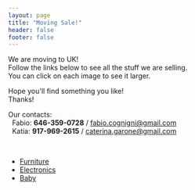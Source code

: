 ```yaml
---
layout: page
title: "Moving Sale!"
header: false
footer: false
---
```


We are moving to UK!<br/>
Follow the links below to see all the stuff we are selling.<br/>
You can click on each image to see it larger.<br/>

Hope you'll find something you like!<br/>
Thanks!

Our contacts:<br/>
&nbsp;&nbsp;Fabio: **646-359-0728** / fabio.cognigni@gmail.com<br/>
&nbsp;&nbsp;Katia: **917-969-2615** / caterina.garone@gmail.com<br/>

<br/>

<ul>
  <li><a href="/sale-house-stuff/furniture">Furniture</a></li>
  <li><a href="/sale-house-stuff/electronics">Electronics</a></li>
  <li><a href="/sale-house-stuff/baby">Baby</a></li>
</ul>